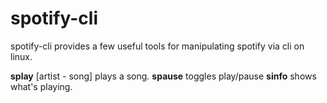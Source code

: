 spotify-cli
===========

spotify-cli provides a few useful tools for manipulating spotify via cli on linux.

**splay** [artist - song] plays a song.
**spause** toggles play/pause
**sinfo** shows what's playing.